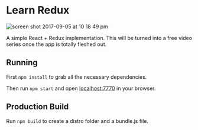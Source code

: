 # Learn Redux

![screen shot 2017-09-05 at 10 18 49 pm](https://user-images.githubusercontent.com/12979345/30095574-40744048-9288-11e7-8226-5a24e4b1405a.png)

A simple React + Redux implementation. This will be turned into a free video series once the app is totally fleshed out.

## Running

First `npm install` to grab all the necessary dependencies. 

Then run `npm start` and open <localhost:7770> in your browser.

## Production Build

Run `npm build` to create a distro folder and a bundle.js file.

